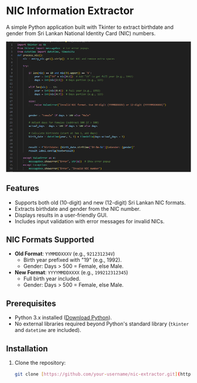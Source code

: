 # NIC Information Extractor

A simple Python application built with Tkinter to extract birthdate and gender from Sri Lankan National Identity Card (NIC) numbers. 

![NIC Extractor Screenshot](1.png)

## Features
- Supports both old (10-digit) and new (12-digit) Sri Lankan NIC formats.
- Extracts birthdate and gender from the NIC number.
- Displays results in a user-friendly GUI.
- Includes input validation with error messages for invalid NICs.

## NIC Formats Supported
- **Old Format**: `YYMMDDXXXV` (e.g., `921231234V`)
  - Birth year prefixed with "19" (e.g., 1992).
  - Gender: Days > 500 = Female, else Male.
- **New Format**: `YYYYMMDDXXXX` (e.g., `199212312345`)
  - Full birth year included.
  - Gender: Days > 500 = Female, else Male.

## Prerequisites
- Python 3.x installed ([Download Python](https://www.python.org/downloads/)).
- No external libraries required beyond Python's standard library (`tkinter` and `datetime` are included).

## Installation
1. Clone the repository:
   ```bash
   git clone [https://github.com/your-username/nic-extractor.git](https://github.com/sithumbuddhika2002/NIC-numbers-to-show-birthdate-and-gender-.git)
